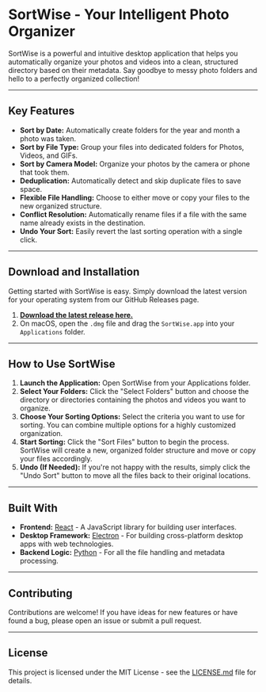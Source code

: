 
# SortWise - Your Intelligent Photo Organizer

SortWise is a powerful and intuitive desktop application that helps you automatically organize your photos and videos into a clean, structured directory based on their metadata. Say goodbye to messy photo folders and hello to a perfectly organized collection!

<!-- Placeholder for a screenshot of the app -->

---

## Key Features

- **Sort by Date:** Automatically create folders for the year and month a photo was taken.
- **Sort by File Type:** Group your files into dedicated folders for Photos, Videos, and GIFs.
- **Sort by Camera Model:** Organize your photos by the camera or phone that took them.
- **Deduplication:** Automatically detect and skip duplicate files to save space.
- **Flexible File Handling:** Choose to either move or copy your files to the new organized structure.
- **Conflict Resolution:** Automatically rename files if a file with the same name already exists in the destination.
- **Undo Your Sort:** Easily revert the last sorting operation with a single click.

---

## Download and Installation

Getting started with SortWise is easy. Simply download the latest version for your operating system from our GitHub Releases page.

1.  **[Download the latest release here.](https://github.com/NoobAIDeveloper/sortwise/releases/latest)**
2.  On macOS, open the `.dmg` file and drag the `SortWise.app` into your `Applications` folder.

---

## How to Use SortWise

1.  **Launch the Application:** Open SortWise from your Applications folder.
2.  **Select Your Folders:** Click the "Select Folders" button and choose the directory or directories containing the photos and videos you want to organize.
3.  **Choose Your Sorting Options:** Select the criteria you want to use for sorting. You can combine multiple options for a highly customized organization.
4.  **Start Sorting:** Click the "Sort Files" button to begin the process. SortWise will create a new, organized folder structure and move or copy your files accordingly.
5.  **Undo (If Needed):** If you're not happy with the results, simply click the "Undo Sort" button to move all the files back to their original locations.

---

## Built With

- **Frontend:** [React](https://reactjs.org/) - A JavaScript library for building user interfaces.
- **Desktop Framework:** [Electron](https://www.electronjs.org/) - For building cross-platform desktop apps with web technologies.
- **Backend Logic:** [Python](https://www.python.org/) - For all the file handling and metadata processing.

---

## Contributing

Contributions are welcome! If you have ideas for new features or have found a bug, please open an issue or submit a pull request.

---

## License

This project is licensed under the MIT License - see the [LICENSE.md](LICENSE.md) file for details.

